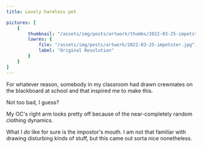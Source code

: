 ```yaml
---
title: Lovely harmless pet

pictures: [
	{
		thumbnail: "/assets/img/posts/artwork/thumbs/2022-03-25-impetster.jpg",
		lowres: {
			file: "/assets/img/posts/artwork/2022-03-25-impetster.jpg",
			label: "Original Resolution"
		}
	}
]
---
```

For whatever reason, somebody in my classroom had drawn crewmates on the blackboard at school and that inspired me to make this.

Not too bad, I guess?

My OC's right arm looks pretty off because of the near-completely random clothing dynamics.

What I *do* like for sure is the impostor's mouth.
I am not that familiar with drawing disturbing kinds of stuff, but this came out sorta nice nonetheless.
